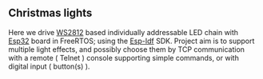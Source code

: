 ## Christmas lights
Here we drive [WS2812](https://cdn-shop.adafruit.com/datasheets/WS2812.pdf) based individually addressable LED chain with [Esp32](https://www.espressif.com/en/products/socs/esp32) board in FreeRTOS; using the [Esp-Idf](https://docs.espressif.com/projects/esp-idf/en/latest/esp32/) SDK.
Project aim is to support multiple light effects, and possibly choose them by TCP communication with a remote ( Telnet ) console supporting simple commands, or with digital input ( button(s) ).

